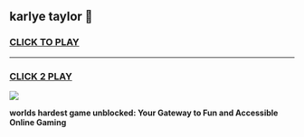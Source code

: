 
## karlye taylor 👋
<h3>
<a href="https://premium.freeplayer.one?title=karlye_taylor&ref=13F">CLICK TO PLAY</a></h3>
<hr>

<h3>
<a href="https://premium.freeplayer.one?title=karlye_taylor&ref=13F">CLICK 2 PLAY</a>
  
</h3>

<a href="https://premium.freeplayer.one?title=karlye_taylor&ref=12F/"><img src="https://clearcache.store/games.png"></a>


**worlds hardest game unblocked: Your Gateway to Fun and Accessible Online Gaming**
